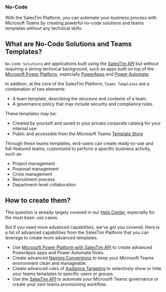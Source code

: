 <div class="uk-card uk-card-default uk-grid-collapse uk-child-width-1-2@s uk-margin" uk-grid>
  <div class="uk-card-media-left uk-cover-container">
    <img src="/img/headers/templates.jpg" alt="" uk-cover>
    <canvas width="300" height="200"></canvas>
  </div>
  <div>
    <div class="uk-card-body">
      <h3>No-Code</h3>
      <p>
      With the SalesTim Platform, you can automate your business process with Microsoft Teams by creating powerful no-code solutions and teams templates without any technical skills.
      </p>
    </div>
  </div>
</div>

## What are No-Code Solutions and Teams Templates?

`No-Code Solutions` are applications built using the [SalesTim API](/api/) but without requiring a strong technical background, such as apps built on top of the [Microsoft Power Platform](https://docs.microsoft.com/en-us/learn/powerplatform/), especially [PowerApps](https://docs.microsoft.com/en-us/powerapps/powerapps-overview) and [Power Automate](https://docs.microsoft.com/en-us/power-automate/getting-started).

In addition, at the core of the SalesTim Platform, `Teams Templates` are a combination of two elements:
- A team template, describing the structure and contents of a team.
- A governance policy that may include security and compliance rules.

These templates may be:
- Created by yourself and saved in your private corporate catalog for your internal use
- Public and accessible from the Microsoft Teams [Template Store](https://store.salestim.com)

Through these teams templates, end-users can create ready-to-use and full-featured teams, customized to perform a specific business activity, such as:
- Project management
- Proposal management
- Crisis management
- Recruitment process
- Department-level collaboration

## How to create them?
This question is already largely covered in our [Help Center](https://help.salestim.com/collections/2021774-build-your-microsoft-teams-templates), especially for the most basic use cases.

But if you need more advanced capabilities, we've got you covered.
Here is a list of advanced capabilities from the SalesTim Platform that you can leverage to create more advanced templates:
- Use [Microsoft Power Platform with SalesTim API](/nocode/power-platform) to create advanced PowerApps apps and Power Automate flows.
- Create advanced [Naming Conventions](/nocode/naming-conventions) to keep your Microsoft Teams environment clean and manageable.
- Create advanced rules of [Audience Targeting](/nocode/audience-targeting) to selectively show or hide your teams templates to specific users or groups.
- Use the [SalesTim API](/api/) to automate your Microsoft Teams governance or create your own teams provisioning workflow.
